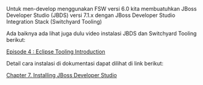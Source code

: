 Untuk men-develop menggunakan FSW versi 6.0 kita membuatuhkan JBoss Developer Studio (JBDS) versi 7.1.x dengan JBoss Developer Studio Integration Stack (Switchyard Tooling)

Ada baiknya ada lihat juga dulu video instalasi JBDS dan Switchyard Tooling berikut:

[Episode 4 : Eclipse Tooling Introduction](https://vimeo.com/57879770)

Detail cara instalasi di dokumentasi dapat dilihat di link berikut:

[Chapter 7. Installing JBoss Developer Studio](https://access.redhat.com/documentation/en-US/Red_Hat_JBoss_Fuse_Service_Works/6.0/html/Getting_Started_Guide/chap-Installing_JBoss_Developer_Studio.html)


